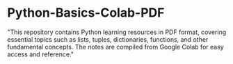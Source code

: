 # Python-Basics-Colab-PDF
"This repository contains Python learning resources in PDF format, covering essential topics such as lists, tuples, dictionaries, functions, and other fundamental concepts. The notes are compiled from Google Colab for easy access and reference."
